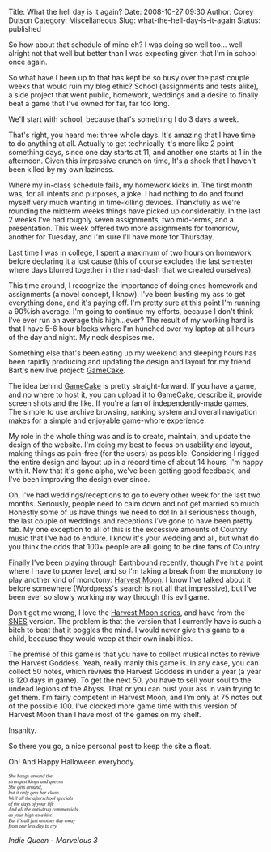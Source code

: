 Title: What the hell day is it again?
Date: 2008-10-27 09:30
Author: Corey Dutson
Category: Miscellaneous
Slug: what-the-hell-day-is-it-again
Status: published

So how about that schedule of mine eh? I was doing so well too... well
alright not that well but better than I was expecting given that I'm in
school once again.

So what have I been up to that has kept be so busy over the past couple
weeks that would ruin my blog ethic? School (assignments and tests
alike), a side project that went public, homework, weddings and a desire
to finally beat a game that I've owned for far, far too long.

<!--more-->

We'll start with school, because that's something I do 3 days a week.

That's right, you heard me: three whole days. It's amazing that I have
time to do anything at all. Actually to get technically it's more like 2
point something days, since one day starts at 11, and another one starts
at 1 in the afternoon. Given this impressive crunch on time, It's a
shock that I haven't been killed by my own laziness.

Where my in-class schedule fails, my homework kicks in. The first month
was, for all intents and purposes, a joke. I had nothing to do and found
myself very much wanting in time-killing devices. Thankfully as we're
rounding the midterm weeks things have picked up considerably. In the
last 2 weeks I've had roughly seven assignments, two mid-terms, and a
presentation. This week offered two more assignments for tomorrow,
another for Tuesday, and I'm sure I'll have more for Thursday.

Last time I was in college, I spent a maximum of two hours on homework
before declaring it a lost cause (this of course excludes the last
semester where days blurred together in the mad-dash that we created
ourselves).

This time around, I recognize the importance of doing ones homework and
assignments (a novel concept, I know). I've been busting my ass to get
everything done, and it's paying off. I'm pretty sure at this point I'm
running a 90%ish average. I'm going to continue my efforts, because I
don't think I've ever run an average this high…ever? The result of my
working hard is that I have 5-6 hour blocks where I'm hunched over my
laptop at all hours of the day and night. My neck despises me.

Something else that's been eating up my weekend and sleeping hours has
been rapidly producing and updating the design and layout for my friend
Bart's new live project:
[GameCake](http://www.gamecake.net "GameCake: Indie Games Fresh from the Oven").

The idea behind
[GameCake](http://www.gamecake.net "GameCake: Indie Games Fresh from the Oven")
is pretty straight-forward. If you have a game, and no where to host it,
you can upload it to
[GameCake](http://www.gamecake.net "GameCake: Indie Games Fresh from the Oven"),
describe it, provide screen shots and the like. If you're a fan of
independently-made games, The simple to use archive browsing, ranking
system and overall navigation makes for a simple and enjoyable
game-whore experience.

My role in the whole thing was and is to create, maintain, and update
the design of the website. I'm doing my best to focus on usability and
layout, making things as pain-free (for the users) as possible.
Considering I rigged the entire design and layout up in a record time of
about 14 hours, I'm happy with it. Now that it's gone alpha, we've been
getting good feedback, and I've been improving the design ever since.

Oh, I've had weddings/receptions to go to every other week for the last
two months. Seriously, people need to calm down and not get married so
much. Honestly some of us have things we need to do! In all seriousness
though, the last couple of weddings and receptions I've gone to have
been pretty fab. My one exception to all of this is the excessive
amounts of Country music that I've had to endure. I know it's your
wedding and all, but what do you think the odds that 100+ people are
**all** going to be dire fans of Country.

Finally I've been playing through Earthbound recently, though I've hit a
point where I have to power level, and so I'm taking a break from the
monotony to play another kind of monotony: [Harvest
Moon](http://en.wikipedia.org/wiki/Harvest_Moon:_Magical_Melody "Wikipedia: Harvest Moon: Magical Melody").
I know I've talked about it before somewhere (Wordpress's search is not
all that impressive), but I've been ever so slowly working my way
through this evil game.

Don't get me wrong, I love the [Harvest Moon
series](http://en.wikipedia.org/wiki/Harvest_Moon_(series) "Wikipedia: Harvest Moon (series)"),
and have from the
[SNES](http://en.wikipedia.org/wiki/Super_Nintendo_Entertainment_System "Wikipedia: SNES")
version. The problem is that the version that I currently have is such a
bitch to beat that it boggles the mind. I would never give this game to
a child, because they would weep at their own inabilities.

The premise of this game is that you have to collect musical notes to
revive the Harvest Goddess. Yeah, really manly this game is. In any
case, you can collect 50 notes, which revives the Harvest Goddess in
under a year (a year is 120 days in game). To get the next 50, you have
to sell your soul to the undead legions of the Abyss. That or you can
bust your ass in vain trying to get them. I'm fairly competent in
Harvest Moon, and I'm only at 75 notes out of the possible 100. I've
clocked more game time with this version of Harvest Moon than I have
most of the games on my shelf.

Insanity.

So there you go, a nice personal post to keep the site a float.

Oh! And Happy Halloween everybody.

*<span style="font-size: x-small; font-family: Verdana;">She hangs
around the  
strangest kings and queens  
She gets around,  
but it only gets her clean  
Well all the afterschool specials  
of the days of your life  
And all the anti-drug commercials  
as your high as a kite  
But it's all just another day away  
from one less day to cry</span>*

*Indie Queen - Marvelous 3*
